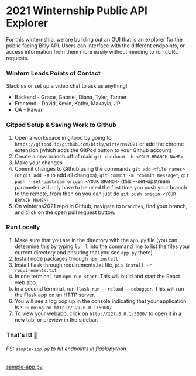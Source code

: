 # 2021 Winternship Public API Explorer
For this winternship, we are building out an GUI that is an explorer for the public facing Bitly API. Users can interface with the different endpoints, or access information from them more easily without needing to run cURL requests. 

### Wintern Leads Points of Contact

Slack us or set up a video chat to ask us anything!

* Backend - Grace, Gabriel, Diana, Tyler, Tanner 
* Frontend - David, Kevin, Kathy, Makayla, JP  
* QA - Pawan  

### Gitpod Setup & Saving Work to Github
1. Open a workspace in gitpod by going to `https://gitpod.io/github.com/bitly/winterns2021` or add the chrome extension (which adds the GitPod button to your Github account)
2. Create a new branch off of main `git checkout -b <YOUR BRANCH NAME>`
3. Make your changes
4. Commit changes to Github using the commands `git add <file names> ` (or `git add -A` to add all changes), `git commit -m "commit message"`, `git push --set-upstream origin <YOUR BRANCH>` (this --set-upstream parameter will only have to
be used the first time you push your branch to the remote, from then on you can just do `git push origin <YOUR BRANCH NAME>`)
5. On winterns2021 repo in Github, navigate to `branches`, find your branch, and click on the open pull request button. 

### Run Locally 
1. Make sure that you are in the directory with the `app.py` file (you can determine this by typing `ls -l` into the command line to list the files your current directory
and ensuring that you see `app.py` there)
2. Install node packages through `npm install`
3. Install flask through requirements.txt file, `pip install -r requirements.txt`
4. In one terminal, run `npm run start`. This will build and start the React web app.
5. In a second terminal, run `flask run --reload --debugger`. This will run the Flask app on an HTTP server.
3. You will see a log pop up in the console indicating that your application is `* Running on http://127.0.0.1:5000/` 
4. To view your webapp, click on `http://127.0.0.1:5000/` to open it in a new tab, or preview in the sidebar.

### That's it! 🎉

###### PS: `sample-app.py` to hit endpoints in flask/python 
[sample-app.py](https://gist.github.com/gracemcgrath/345c144f1717bf896ed78ea08b999540)
